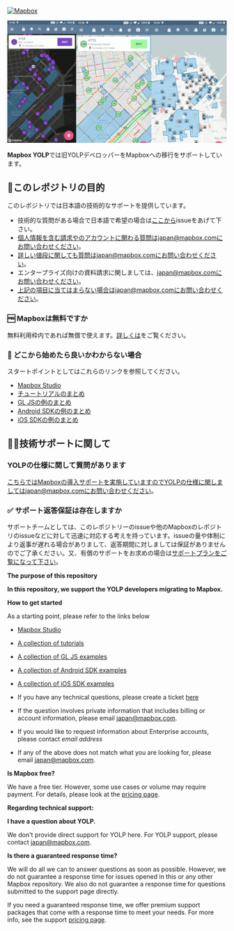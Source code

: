[<img width="400" alt="Mapbox" src="https://raw.githubusercontent.com/mapbox/mapbox-gl-js-docs/publisher-production/docs/pages/assets/logo.png">](https://www.mapbox.com/)

![Alt Text](img/image_preview.gif)

**Mapbox YOLP**では旧YOLPデベロッパーをMapboxへの移行をサポートしています。


## 🚩このレポジトリの目的


このレポジトリでは日本語の技術的なサポートを提供しています。

- 技術的な質問がある場合で日本語で希望の場合は[ここから](https://github.com/mapbox/mapbox-YOLP/issues)issueをあげて下さい。
- 個人情報を含む請求やのアカウントに関わる質問はjapan@mapbox.comにお問い合わせください。
- 詳しい値段に関しても質問はjapan@mapbox.comにお問い合わせください。
- エンタープライズ向けの資料請求に関しましては、japan@mapbox.comにお問い合わせください。
- 上記の項目に当てはまらない場合はjapan@mapbox.comにお問い合わせください。



### 🆓 Mapboxは無料ですか



無料利用枠内であれば無償で使えます。[詳しくは](https://www.mapbox.com/pricing/)をご覧ください。



### 🏁 どこから始めたら良いかわからない場合


スタートポイントとしてはこれらのリンクを参照してください。

- [Mapbox Studio](https://docs.mapbox.com/studio-manual/overview/)
- [チュートリアルのまとめ](https://docs.mapbox.com/jp/help/tutorials/)
- [GL JSの例のまとめ](https://docs.mapbox.com/jp/mapbox-gl-js/examples/)
- [Android SDKの例のまとめ](https://docs.mapbox.com/jp/android/maps/examples/)
- [iOS SDKの例のまとめ](https://docs.mapbox.com/ios/maps/examples/)


##  👨‍💻技術サポートに関して


### YOLPの仕様に関して質問があります



こちらではMapboxの導入サポートを実施していますのでYOLPの仕様に関しましてはjapan@mapbox.comにお問い合わせください。




### ✅ サポート返答保証は存在しますか



サポートチームとしては、このレポジトリーのissueや他のMapboxのレポジトリのissueなどに対して迅速に対応する考えを持っています。issueの量や体制により返事が遅れる場合がありまして、返答期間に対しましては保証がありませんのでご了承ください。又、有償のサポートをお求めの場合は[サポートプランをご覧になって下さい](https://www.mapbox.com/pricing/#support-pricing)。


**The purpose of this repository**

**In this repository, we support the YOLP developers migrating to Mapbox.**

**How to get started**

As a starting point, please refer to the links below

- [Mapbox Studio](https://docs.mapbox.com/studio-manual/overview/)
- [A collection of tutorials](https://docs.mapbox.com/jp/help/tutorials/)
- [A collection of GL JS examples](https://docs.mapbox.com/jp/mapbox-gl-js/examples/)
- [A collection of Android SDK examples](https://docs.mapbox.com/jp/android/maps/examples/)
- [A collection of iOS SDK examples](https://docs.mapbox.com/ios/maps/examples/)


- If you have any technical questions, please create a ticket [here](https://github.com/mapbox/mapbox-YOLP/issues)
- If the question involves private information that includes billing or account information, please email japan@mapbox.com.
- If you would like to request information about Enterprise accounts, please contact *email address*
- If any of the above does not match what you are looking for, please email japan@mapbox.com.


**Is Mapbox free?**

We have a free tier. However, some use cases or volume may require payment. For details, please look at the [pricing page](https://www.mapbox.com/pricing).

**Regarding technical support:**

**I have a question about YOLP.**

We don't provide direct support for YOLP here. For YOLP support, please contact japan@mapbox.com.


**Is there a guaranteed response time?**

We will do all we can to answer questions as soon as possible. However, we do not guarantee a response time for issues opened in this or any other Mapbox repository. We also do not guarantee a response time for questions submitted to the support page directly.

If you need a guaranteed response time, we offer premium support packages that come with a response time to meet your needs. For more info, see the support [pricing page](https://www.mapbox.com/pricing/#support-pricing).
